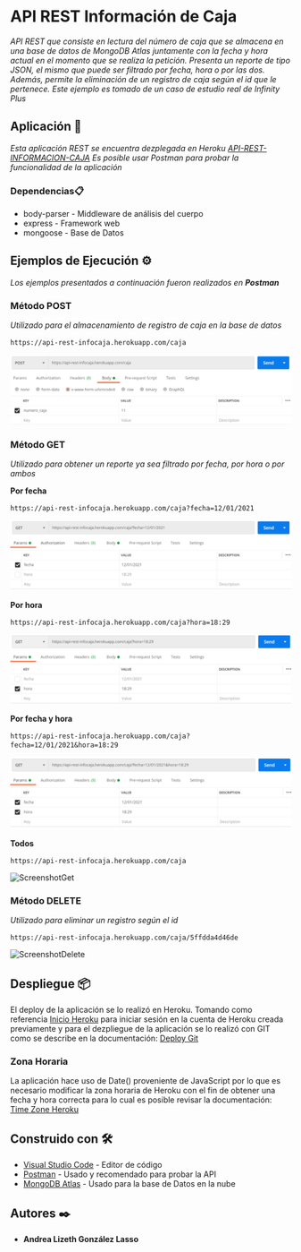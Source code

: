 # API REST Información de Caja

_API REST que consiste en lectura del número de caja que se almacena en una base de datos de MongoDB Atlas juntamente con la fecha y hora actual en el momento que se realiza la petición. Presenta un reporte de tipo JSON, el mismo que puede ser filtrado por fecha, hora o por las dos. Además, permite la eliminación de un registro de caja según el id que le pertenece. Este ejemplo es tomado de un caso de estudio real de Infinity Plus_

## Aplicación 🚀

_Esta aplicación REST se encuentra dezplegada en Heroku [API-REST-INFORMACION-CAJA](https://api-rest-infocaja.herokuapp.com/) Es posible usar Postman para probar la funcionalidad de la aplicación_

### Dependencias📋

* body-parser - Middleware de análisis del cuerpo
* express - Framework web
* mongoose - Base de Datos


## Ejemplos de Ejecución ⚙️

_Los ejemplos presentados a continuación fueron realizados en **Postman**_

### Método POST

_Utilizado para el almacenamiento de registro de caja en la base de datos_

```
https://api-rest-infocaja.herokuapp.com/caja
```
![ScreenshotPOST](assets/meth_post.PNG)

### Método GET

_Utilizado para obtener un reporte ya sea filtrado por fecha, por hora o por ambos_

**Por fecha**
```
https://api-rest-infocaja.herokuapp.com/caja?fecha=12/01/2021
```

![ScreenshotGETFecha](assets/meth_getfecha.PNG)

**Por hora**
```
https://api-rest-infocaja.herokuapp.com/caja?hora=18:29
```

![ScreenshotGETHora](assets/meth_gethora.PNG)


**Por fecha y hora**
```
https://api-rest-infocaja.herokuapp.com/caja?fecha=12/01/2021&hora=18:29
```

![ScreenshotGETHora](assets/meth_getfechahora.PNG)


**Todos**
```
https://api-rest-infocaja.herokuapp.com/caja
```

![ScreenshotGet](meth_get.PNG)

### Método DELETE

_Utilizado para eliminar un registro según el id_

```
https://api-rest-infocaja.herokuapp.com/caja/5ffdda4d46de
```
![ScreenshotDelete](meth_delete.PNG)



## Despliegue 📦

El deploy de la aplicación se lo realizó en Heroku.
Tomando como referencia [Inicio Heroku](https://devcenter.heroku.com/articles/heroku-cli#getting-started) para iniciar sesión en la cuenta de Heroku creada previamente y para el dezpliegue de la aplicación se lo realizó con GIT como se describe en la documentación: [Deploy Git](https://devcenter.heroku.com/articles/heroku-cli#getting-started)

### **Zona Horaria**
La aplicación hace uso de Date() proveniente de JavaScript por lo que es necesario modificar la zona horaria de Heroku con el fin de obtener una fecha y hora correcta para lo cual es posible revisar la documentación: [Time Zone Heroku](https://dev.to/paulasantamaria/change-the-timezone-on-a-heroku-app-2b4) 


## Construido con 🛠️

* [Visual Studio Code](https://code.visualstudio.com/) - Editor de código
* [Postman](https://www.postman.com/) - Usado y recomendado para probar la API
* [MongoDB Atlas](https://www.mongodb.com/cloud/atlas) - Usado para la base de Datos en la nube

## Autores ✒️

* **Andrea Lizeth González Lasso** 

